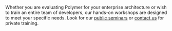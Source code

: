 Whether you are evaluating Polymer for your enterprise architecture or wish to train an entire team of developers, our hands-on workshops are designed to meet your specific needs. Look for our <a href='#dates'>public seminars</a> or <a href='#contact'>contact us</a> for private training.